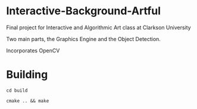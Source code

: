 # Interactive-Background-Artful

Final project for Interactive and Algorithmic Art class at Clarkson University

Two main parts, the Graphics Engine and the Object Detection.

Incorporates OpenCV

# Building

`cd build`

`cmake .. && make`